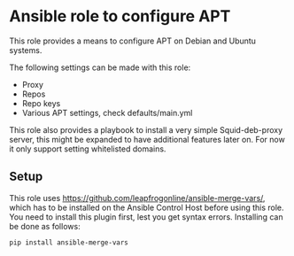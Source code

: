 # Ansible role to configure APT
This role provides a means to configure APT on Debian and Ubuntu systems.

The following settings can be made with this role:

* Proxy
* Repos
* Repo keys
* Various APT settings, check defaults/main.yml

This role also provides a playbook to install a very simple Squid-deb-proxy server, this might be expanded to have additional features later on. For now it only support setting whitelisted domains.

## Setup
This role uses https://github.com/leapfrogonline/ansible-merge-vars/, which has to be installed on the Ansible Control Host before using this role. You need to install this plugin first, lest you get syntax errors. Installing can be done as follows:

```
pip install ansible-merge-vars
```

